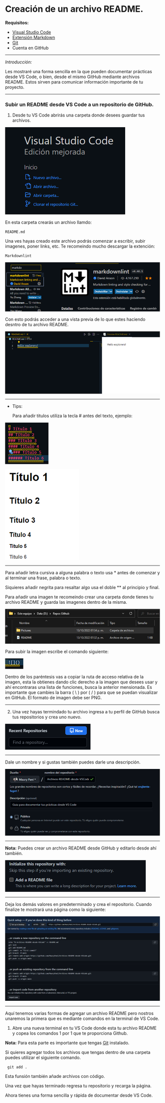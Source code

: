
# Creación de un archivo README.

**Requisitos:**
- [Visual Studio Code](https://code.visualstudio.com/)
- [Extensión Markdown](https://marketplace.visualstudio.com/items?itemName=bierner.markdown-shiki)
- [Git](https://git-scm.com/downloads)
- Cuenta en GitHub

----------------------------------------


*Introducción:*

Les mostraré una forma sencilla en la que pueden documentar prácticas desde VS Code, o bien, desde el mismo GitHub mediante archivos README. Estos sirven para comunicar información importante de tu proyecto.

---------------------------------------


### Subir un README desde VS Code a un repositorio de GitHub.

1. Desde tu VS Code abrirás una carpeta donde desees guardar tus archivos.


![](Pictures/Picture3.png)


En esta carpeta crearás un archivo llamdo:

    README.md

Una ves hayas creado este archivo podrás comenzar a escribir, subir imagenes, poner links, etc.
Te recomeindo mucho descargar la extención:

    Markdownlint


![](Pictures/Picture4.png)


Con esto podrás acceder a una vista previa de lo que estes haciendo desntro de tu archivo README.


![](Pictures/Picture2.png)

-------------------------------------------


- Tips:

    Para añadir titulos utiliza la tecla # antes del texto, ejemplo:
    
![](Pictures/Picture5.png)

![](Pictures/Picture6.png)


------------------------------------------

Para añadir letra cursiva a alguna palabra o texto usa * antes de comenzar y al terminar una frase, palabra o texto.

Siquieres añadir negrita para resaltar algo usa el doble ** al principio y final.

Para añadir una imagen te recomeindo crear una carpeta donde tienes tu archivo README y guarda las imagenes dentro de la misma.


![](Pictures/Picture1.png)




Para subir la imagen escribe el comando siguiente:


![](Pictures/Picture7.png)


Dentro de los paréntesis vas a copiar la ruta de acceso relativa de la imagen, esta la obtienes dando clic derecho a la imagen que desees usar y ahí encontraras una lista de funciones, busca la anterior mensionada. Es importante que cambies la barra ( \ ) por ( / ) para que se puedan visualizar en GitHub. El formato de imagen debe ser PNG.

-------------------------------------------


2. Una vez hayas termindado tu archivo ingresa a tu perfil de GitHub busca tus repositorios y crea uno nuevo.



![](Pictures/Picture8.png)


-------------------------------------------

Dale un nombre y si gustas también puedes darle una descripción.



![](Pictures/Picture9.png)


-------------------------------------------

**Nota:** Puedes crear un archivo README desde GitHub y editarlo desde ahí también.



![](Pictures/Picture10.png)


------------------------------------------

Deja los demás valores en predeterminado y crea el repositorio.
Cuando finalize te mostrará una página como la siguiente:



![](Pictures/Picture11.png)


------------------------------------------

Aquí tenemos varias formas de agregar un archivo README pero nostros unaremos la primera que es mediante comandos en la terminal de VS Code.

1. Abre una nueva terminal en tu VS Code donde esta tu archivo README y copea los comandos 1 por 1 que te proporciona Github.

**Nota:** Para esta parte es importante que tengas [Git](https://git-scm.com/downloads) instalado.

Si quieres agregar todos los archivos que tengas dentro de una carpeta puedes utilizar el siguiente comando.
   
     git add .

Esta funsión también añade archivos con código.

Una vez que hayas terminado regresa tu repositorio y recarga la página.

Ahora tienes una forma sencilla y rápida de documentar desde VS Code.




